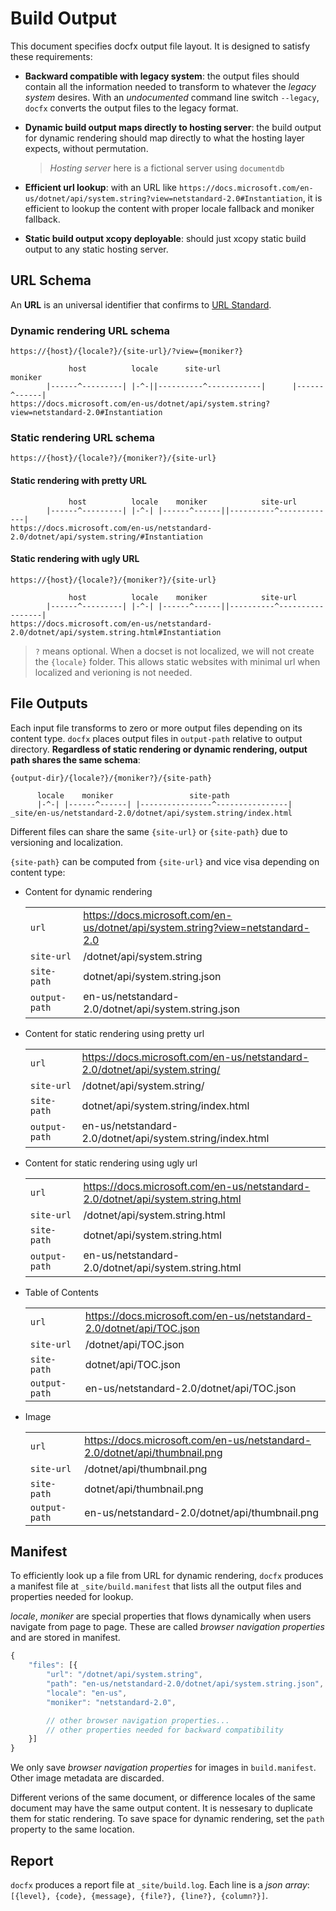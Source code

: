 # Build Output

This document specifies docfx output file layout. It is designed to satisfy these requirements:

- **Backward compatible with legacy system**: the output files should contain all the information needed to transform to whatever the *legacy system* desires. With an *undocumented* command line switch `--legacy`, `docfx` converts the output files to the legacy format.

- **Dynamic build output maps directly to hosting server**: the build output for dynamic rendering should map directly to what the hosting layer expects, without permutation.
  > *Hosting server* here is a fictional server using `documentdb`

- **Efficient url lookup**: with an URL like `https://docs.microsoft.com/en-us/dotnet/api/system.string?view=netstandard-2.0#Instantiation`, it is efficient to lookup the content with proper locale fallback and moniker fallback.

- **Static build output xcopy deployable**: should just xcopy static build output to any static hosting server.


## URL Schema

An **URL** is an universal identifier that confirms to [URL Standard](https://url.spec.whatwg.org/).

### Dynamic rendering URL schema

`https://{host}/{locale?}/{site-url}/?view={moniker?}`

```
             host          locale      site-url                    moniker
        |------^---------| |-^-||----------^------------|      |------^------|
https://docs.microsoft.com/en-us/dotnet/api/system.string?view=netstandard-2.0#Instantiation
```

### Static rendering URL schema

`https://{host}/{locale?}/{moniker?}/{site-url}`

#### Static rendering with pretty URL

```
             host          locale    moniker            site-url
        |------^---------| |-^-| |------^------||----------^-------------|
https://docs.microsoft.com/en-us/netstandard-2.0/dotnet/api/system.string/#Instantiation
```

#### Static rendering with ugly URL

`https://{host}/{locale?}/{moniker?}/{site-url}`

```
             host          locale    moniker            site-url         
        |------^---------| |-^-| |------^------||----------^-----------------|
https://docs.microsoft.com/en-us/netstandard-2.0/dotnet/api/system.string.html#Instantiation
```

> `?` means optional.
> When a docset is not localized, we will not create the `{locale}` folder.
> This allows static websites with minimal url when localized and verioning is not needed.

## File Outputs

Each input file transforms to zero or more output files depending on its content type. `docfx` places output files in `output-path` relative to output directory. **Regardless of static rendering or dynamic rendering, output path shares the same schema**:

`{output-dir}/{locale?}/{moniker?}/{site-path}`

```
      locale    moniker                 site-path
      |-^-| |------^------| |----------------^----------------|
_site/en-us/netstandard-2.0/dotnet/api/system.string/index.html
```

Different files can share the same `{site-url}` or `{site-path}` due to versioning and localization.

`{site-path}` can be computed from `{site-url}` and vice visa depending on content type:


- Content for dynamic rendering

    | | |
    |------ |----|
    | `url` | https://docs.microsoft.com/en-us/dotnet/api/system.string?view=netstandard-2.0 |
    | `site-url` | /dotnet/api/system.string |
    | `site-path` | dotnet/api/system.string.json |
    | `output-path` | en-us/netstandard-2.0/dotnet/api/system.string.json |

- Content for static rendering using pretty url

    | | |
    |------ |----|
    | `url` | https://docs.microsoft.com/en-us/netstandard-2.0/dotnet/api/system.string/ |
    | `site-url` | /dotnet/api/system.string/ |
    | `site-path` | dotnet/api/system.string/index.html |
    | `output-path` | en-us/netstandard-2.0/dotnet/api/system.string/index.html |

- Content for static rendering using ugly url

    | | |
    |------ |----|
    | `url` | https://docs.microsoft.com/en-us/netstandard-2.0/dotnet/api/system.string.html |
    | `site-url` | /dotnet/api/system.string.html |
    | `site-path` | dotnet/api/system.string.html |
    | `output-path` | en-us/netstandard-2.0/dotnet/api/system.string.html |

- Table of Contents

    | | |
    |------ |----|
    | `url` | https://docs.microsoft.com/en-us/netstandard-2.0/dotnet/api/TOC.json |
    | `site-url` | /dotnet/api/TOC.json |
    | `site-path` | dotnet/api/TOC.json |
    | `output-path` | en-us/netstandard-2.0/dotnet/api/TOC.json |

- Image

    | | |
    |------ |----|
    | `url` | https://docs.microsoft.com/en-us/netstandard-2.0/dotnet/api/thumbnail.png |
    | `site-url` | /dotnet/api/thumbnail.png |
    | `site-path` | dotnet/api/thumbnail.png |
    | `output-path` | en-us/netstandard-2.0/dotnet/api/thumbnail.png |

## Manifest

To efficiently look up a file from URL for dynamic rendering, 
`docfx` produces a manifest file at `_site/build.manifest` that lists all the output files and properties needed for lookup.

*locale*, *moniker* are special properties that flows dynamically when users navigate from page to page.
These are called *browser navigation properties* and are stored in manifest.

```javascript
{
    "files": [{
        "url": "/dotnet/api/system.string",
        "path": "en-us/netstandard-2.0/dotnet/api/system.string.json",
        "locale": "en-us",
        "moniker": "netstandard-2.0",

        // other browser navigation properties...
        // other properties needed for backward compatibility
    }]
}
```

We only save *browser navigation properties* for images in `build.manifest`. Other image metadata are discarded.

Different verions of the same document, or difference locales of the same document may have the same output content.
It is nessesary to duplicate them for static rendering. To save space for dynamic rendering, set the `path`
property to the same location.

## Report

`docfx` produces a report file at `_site/build.log`.
Each line is a *json array*: `[{level}, {code}, {message}, {file?}, {line?}, {column?}]`.
